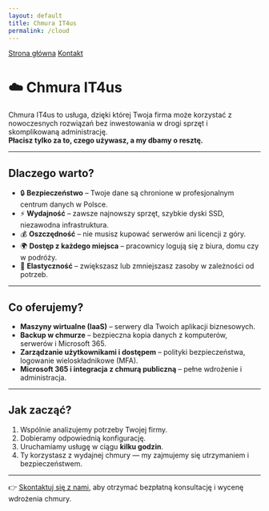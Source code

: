 ```yaml
---
layout: default
title: Chmura IT4us
permalink: /cloud
---
```

<link rel="stylesheet" href="{{ '/assets/css/custom.css' | relative_url }}">
<div class="hero">
  <p class="cta">
    <a href="{{ '/' | relative_url }}" class="btn">Strona główna</a>
    <a href="{{ '/kontakt' | relative_url }}" class="btn btn-secondary">Kontakt</a>
  </p>
</div>


# ☁️ Chmura IT4us

Chmura IT4us to usługa, dzięki której Twoja firma może korzystać z nowoczesnych rozwiązań bez inwestowania w drogi sprzęt i skomplikowaną administrację.  
**Płacisz tylko za to, czego używasz, a my dbamy o resztę.**

---

## Dlaczego warto?
- 🔒 **Bezpieczeństwo** – Twoje dane są chronione w profesjonalnym centrum danych w Polsce.  
- ⚡ **Wydajność** – zawsze najnowszy sprzęt, szybkie dyski SSD, niezawodna infrastruktura.  
- 💰 **Oszczędność** – nie musisz kupować serwerów ani licencji z góry.  
- 🌍 **Dostęp z każdego miejsca** – pracownicy logują się z biura, domu czy w podróży.  
- 🔄 **Elastyczność** – zwiększasz lub zmniejszasz zasoby w zależności od potrzeb.  

---

## Co oferujemy?
- **Maszyny wirtualne (IaaS)** – serwery dla Twoich aplikacji biznesowych.  
- **Backup w chmurze** – bezpieczna kopia danych z komputerów, serwerów i Microsoft 365.  
- **Zarządzanie użytkownikami i dostępem** – polityki bezpieczeństwa, logowanie wieloskładnikowe (MFA).  
- **Microsoft 365 i integracja z chmurą publiczną** – pełne wdrożenie i administracja.  

---

## Jak zacząć?
1. Wspólnie analizujemy potrzeby Twojej firmy.  
2. Dobieramy odpowiednią konfigurację.  
3. Uruchamiamy usługę w ciągu **kilku godzin**.  
4. Ty korzystasz z wydajnej chmury — my zajmujemy się utrzymaniem i bezpieczeństwem.  

---

👉 [Skontaktuj się z nami](/kontakt), aby otrzymać bezpłatną konsultację i wycenę wdrożenia chmury.
